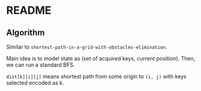 # README

## Algorithm

Similar to `shortest-path-in-a-grid-with-obstacles-elimination`.

Main idea is to model state as (set of acquired keys, current position). Then, we can run a standard BFS.

`dist[k][i][j]` means shortest path from some origin to `(i, j)` with keys selected encoded as k.
